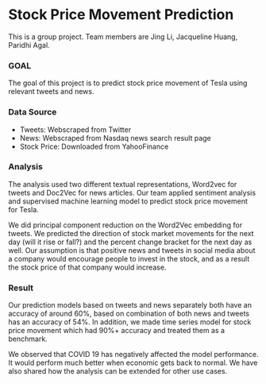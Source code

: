 # Stock Price Movement Prediction
This is a group project. Team members are Jing Li, Jacqueline Huang, Paridhi Agal.

### GOAL
The goal of this project is to predict stock price movement of Tesla using relevant tweets and news.

### Data Source
- Tweets: Webscraped from Twitter
- News: Webscraped from Nasdaq news search result page
- Stock Price: Downloaded from YahooFinance

### Analysis
The analysis used two different textual representations, Word2vec for tweets and Doc2Vec for news articles. Our team applied sentiment analysis and supervised machine learning model to predict stock price movement for Tesla.

We did principal component reduction on the Word2Vec embedding for tweets. We predicted the direction of stock market movements for the next day (will it rise or fall?) and the percent change bracket for the next day as well. Our assumption is that positive news and tweets in social media about a company would encourage people to invest in the stock, and as a result the stock price of that company would increase.

### Result
Our prediction models based on tweets and news separately both have an accuracy of around 60%, based on combination of both news and tweets has an accuracy of 54%. In addition, we made time series model for stock price movement which had 90%+ accuracy and treated them as a benchmark. 

We observed that COVID 19 has negatively affected the model performance. It would perform much better when economic gets back to normal. We have also shared how the analysis can be extended for other use cases.
